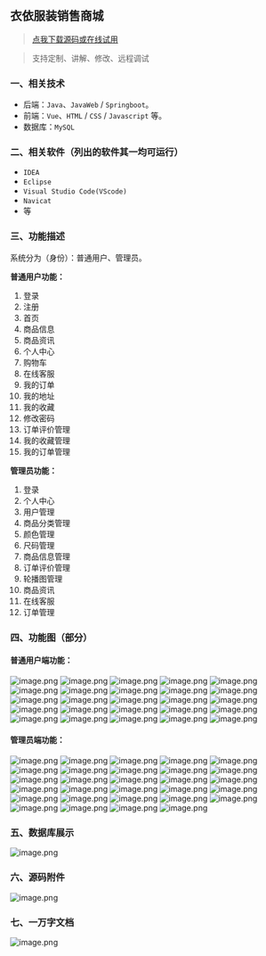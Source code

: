 ## 衣依服装销售商城

> [点我下载源码或在线试用](https://www.notmaker.com/detail/6b434f8eef5c4dd296776a08520fcb19/ghb20250806) 

> 支持定制、讲解、修改、远程调试

### 一、相关技术
- 后端：`Java`、`JavaWeb` / `Springboot`。
- 前端：`Vue`、`HTML` / `CSS` / `Javascript` 等。
- 数据库：`MySQL`

### 二、相关软件（列出的软件其一均可运行）
- `IDEA`
- `Eclipse`
- `Visual Studio Code(VScode)`
- `Navicat`
- 等

### 三、功能描述
系统分为（身份）：普通用户、管理员。

**普通用户功能：**
1. 登录
2. 注册
3. 首页
4. 商品信息
5. 商品资讯
6. 个人中心
7. 购物车
8. 在线客服
9. 我的订单
10. 我的地址
11. 我的收藏
12. 修改密码
13. 订单评价管理
14. 我的收藏管理
15. 我的订单管理


**管理员功能：**
1. 登录
2. 个人中心
3. 用户管理
4. 商品分类管理
5. 颜色管理
6. 尺码管理
7. 商品信息管理
8. 订单评价管理
9. 轮播图管理
10. 商品资讯
11. 在线客服
12. 订单管理


### 四、功能图（部分）

#### 普通用户端功能：
![image.png](https://store.ptcc9.top/notmaker/user_upload/ae6ec43fc66749518e7171ae10209a44/2024-11-08%2019:37:24_image.png)
![image.png](https://store.ptcc9.top/notmaker/user_upload/ae6ec43fc66749518e7171ae10209a44/2024-11-08%2019:37:46_image.png)
![image.png](https://store.ptcc9.top/notmaker/user_upload/ae6ec43fc66749518e7171ae10209a44/2024-11-08%2019:38:48_image.png)
![image.png](https://store.ptcc9.top/notmaker/user_upload/ae6ec43fc66749518e7171ae10209a44/2024-11-08%2019:39:01_image.png)
![image.png](https://store.ptcc9.top/notmaker/user_upload/ae6ec43fc66749518e7171ae10209a44/2024-11-08%2019:39:10_image.png)
![image.png](https://store.ptcc9.top/notmaker/user_upload/ae6ec43fc66749518e7171ae10209a44/2024-11-08%2019:39:15_image.png)
![image.png](https://store.ptcc9.top/notmaker/user_upload/ae6ec43fc66749518e7171ae10209a44/2024-11-08%2019:40:09_image.png)
![image.png](https://store.ptcc9.top/notmaker/user_upload/ae6ec43fc66749518e7171ae10209a44/2024-11-08%2019:40:18_image.png)
![image.png](https://store.ptcc9.top/notmaker/user_upload/ae6ec43fc66749518e7171ae10209a44/2024-11-08%2019:40:37_image.png)
![image.png](https://store.ptcc9.top/notmaker/user_upload/ae6ec43fc66749518e7171ae10209a44/2024-11-08%2019:40:44_image.png)
![image.png](https://store.ptcc9.top/notmaker/user_upload/ae6ec43fc66749518e7171ae10209a44/2024-11-08%2019:40:52_image.png)
![image.png](https://store.ptcc9.top/notmaker/user_upload/ae6ec43fc66749518e7171ae10209a44/2024-11-08%2019:40:58_image.png)
![image.png](https://store.ptcc9.top/notmaker/user_upload/ae6ec43fc66749518e7171ae10209a44/2024-11-08%2019:41:11_image.png)
![image.png](https://store.ptcc9.top/notmaker/user_upload/ae6ec43fc66749518e7171ae10209a44/2024-11-08%2019:42:13_image.png)
![image.png](https://store.ptcc9.top/notmaker/user_upload/ae6ec43fc66749518e7171ae10209a44/2024-11-08%2019:42:22_image.png)
![image.png](https://store.ptcc9.top/notmaker/user_upload/ae6ec43fc66749518e7171ae10209a44/2024-11-08%2019:42:37_image.png)
![image.png](https://store.ptcc9.top/notmaker/user_upload/ae6ec43fc66749518e7171ae10209a44/2024-11-08%2019:42:47_image.png)
![image.png](https://store.ptcc9.top/notmaker/user_upload/ae6ec43fc66749518e7171ae10209a44/2024-11-08%2019:42:54_image.png)
![image.png](https://store.ptcc9.top/notmaker/user_upload/ae6ec43fc66749518e7171ae10209a44/2024-11-08%2019:43:01_image.png)
![image.png](https://store.ptcc9.top/notmaker/user_upload/ae6ec43fc66749518e7171ae10209a44/2024-11-08%2019:43:36_image.png)
![image.png](https://store.ptcc9.top/notmaker/user_upload/ae6ec43fc66749518e7171ae10209a44/2024-11-08%2019:43:41_image.png)
![image.png](https://store.ptcc9.top/notmaker/user_upload/ae6ec43fc66749518e7171ae10209a44/2024-11-08%2019:44:24_image.png)
![image.png](https://store.ptcc9.top/notmaker/user_upload/ae6ec43fc66749518e7171ae10209a44/2024-11-08%2019:44:30_image.png)
![image.png](https://store.ptcc9.top/notmaker/user_upload/ae6ec43fc66749518e7171ae10209a44/2024-11-08%2019:44:38_image.png)
![image.png](https://store.ptcc9.top/notmaker/user_upload/ae6ec43fc66749518e7171ae10209a44/2024-11-08%2019:44:45_image.png)

#### 管理员端功能：
![image.png](https://store.ptcc9.top/notmaker/user_upload/ae6ec43fc66749518e7171ae10209a44/2024-11-08%2019:34:21_image.png)
![image.png](https://store.ptcc9.top/notmaker/user_upload/ae6ec43fc66749518e7171ae10209a44/2024-11-08%2019:44:55_image.png)
![image.png](https://store.ptcc9.top/notmaker/user_upload/ae6ec43fc66749518e7171ae10209a44/2024-11-08%2019:45:01_image.png)
![image.png](https://store.ptcc9.top/notmaker/user_upload/ae6ec43fc66749518e7171ae10209a44/2024-11-08%2019:46:07_image.png)
![image.png](https://store.ptcc9.top/notmaker/user_upload/ae6ec43fc66749518e7171ae10209a44/2024-11-08%2019:46:14_image.png)
![image.png](https://store.ptcc9.top/notmaker/user_upload/ae6ec43fc66749518e7171ae10209a44/2024-11-08%2019:46:21_image.png)
![image.png](https://store.ptcc9.top/notmaker/user_upload/ae6ec43fc66749518e7171ae10209a44/2024-11-08%2019:46:26_image.png)
![image.png](https://store.ptcc9.top/notmaker/user_upload/ae6ec43fc66749518e7171ae10209a44/2024-11-08%2019:46:33_image.png)
![image.png](https://store.ptcc9.top/notmaker/user_upload/ae6ec43fc66749518e7171ae10209a44/2024-11-08%2019:46:38_image.png)
![image.png](https://store.ptcc9.top/notmaker/user_upload/ae6ec43fc66749518e7171ae10209a44/2024-11-08%2019:46:44_image.png)
![image.png](https://store.ptcc9.top/notmaker/user_upload/ae6ec43fc66749518e7171ae10209a44/2024-11-08%2019:46:50_image.png)
![image.png](https://store.ptcc9.top/notmaker/user_upload/ae6ec43fc66749518e7171ae10209a44/2024-11-08%2019:47:00_image.png)
![image.png](https://store.ptcc9.top/notmaker/user_upload/ae6ec43fc66749518e7171ae10209a44/2024-11-08%2019:47:05_image.png)
![image.png](https://store.ptcc9.top/notmaker/user_upload/ae6ec43fc66749518e7171ae10209a44/2024-11-08%2019:47:12_image.png)
![image.png](https://store.ptcc9.top/notmaker/user_upload/ae6ec43fc66749518e7171ae10209a44/2024-11-08%2019:47:26_image.png)
![image.png](https://store.ptcc9.top/notmaker/user_upload/ae6ec43fc66749518e7171ae10209a44/2024-11-08%2019:47:32_image.png)
![image.png](https://store.ptcc9.top/notmaker/user_upload/ae6ec43fc66749518e7171ae10209a44/2024-11-08%2019:47:38_image.png)
![image.png](https://store.ptcc9.top/notmaker/user_upload/ae6ec43fc66749518e7171ae10209a44/2024-11-08%2019:47:44_image.png)
![image.png](https://store.ptcc9.top/notmaker/user_upload/ae6ec43fc66749518e7171ae10209a44/2024-11-08%2019:47:52_image.png)
![image.png](https://store.ptcc9.top/notmaker/user_upload/ae6ec43fc66749518e7171ae10209a44/2024-11-08%2019:47:59_image.png)
![image.png](https://store.ptcc9.top/notmaker/user_upload/ae6ec43fc66749518e7171ae10209a44/2024-11-08%2019:48:05_image.png)
![image.png](https://store.ptcc9.top/notmaker/user_upload/ae6ec43fc66749518e7171ae10209a44/2024-11-08%2019:48:10_image.png)
![image.png](https://store.ptcc9.top/notmaker/user_upload/ae6ec43fc66749518e7171ae10209a44/2024-11-08%2019:48:16_image.png)
![image.png](https://store.ptcc9.top/notmaker/user_upload/ae6ec43fc66749518e7171ae10209a44/2024-11-08%2019:48:22_image.png)
![image.png](https://store.ptcc9.top/notmaker/user_upload/ae6ec43fc66749518e7171ae10209a44/2024-11-08%2019:48:32_image.png)
![image.png](https://store.ptcc9.top/notmaker/user_upload/ae6ec43fc66749518e7171ae10209a44/2024-11-08%2019:48:49_image.png)
![image.png](https://store.ptcc9.top/notmaker/user_upload/ae6ec43fc66749518e7171ae10209a44/2024-11-08%2019:48:57_image.png)
![image.png](https://store.ptcc9.top/notmaker/user_upload/ae6ec43fc66749518e7171ae10209a44/2024-11-08%2019:49:04_image.png)
![image.png](https://store.ptcc9.top/notmaker/user_upload/ae6ec43fc66749518e7171ae10209a44/2024-11-08%2019:49:10_image.png)

### 五、数据库展示
![image.png](https://store.ptcc9.top/notmaker/user_upload/ae6ec43fc66749518e7171ae10209a44/2024-11-08%2019:49:22_image.png)

### 六、源码附件
![image.png](https://store.ptcc9.top/notmaker/user_upload/ae6ec43fc66749518e7171ae10209a44/2024-11-08%2019:50:18_image.png)

### 七、一万字文档
![image.png](https://store.ptcc9.top/notmaker/user_upload/ae6ec43fc66749518e7171ae10209a44/2024-11-08%2019:50:42_image.png)
